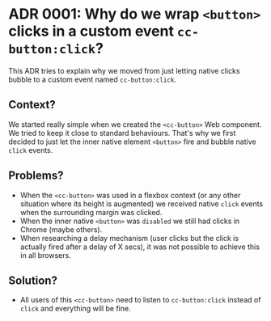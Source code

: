 # ADR 0001: Why do we wrap `<button>` clicks in a custom event `cc-button:click`?

This ADR tries to explain why we moved from just letting native clicks bubble to a custom event named `cc-button:click`.

## Context?

We started really simple when we created the `<cc-button>` Web component.
We tried to keep it close to standard behaviours.
That's why we first decided to just let the inner native element `<button>` fire and bubble native `click` events.

## Problems?

* When the `<cc-button>` was used in a flexbox context (or any other situation where its height is augmented) we received native `click` events when the surrounding margin was clicked.
* When the inner native `<button>` was `disabled` we still had clicks in Chrome (maybe others).
* When researching a delay mechanism (user clicks but the click is actually fired after a delay of X secs), it was not possible to achieve this in all browsers.

## Solution?

* All users of this `<cc-button>` need to listen to `cc-button:click` instead of `click` and everything will be fine.
